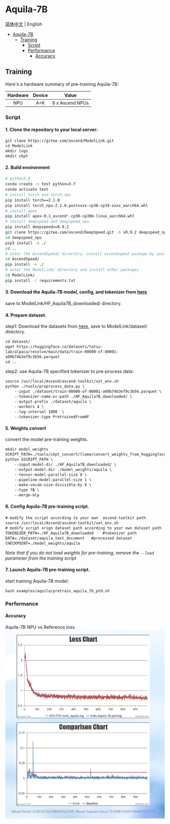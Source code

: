 # Aquila-7B
[简体中文](https://gitee.com/ascend/ModelLink/blob/master/examples/aquila/README.md) | English

- [Aquila-7B](#aquila-7b)
  - [Training](#training)
    - [Script](#script)
    - [Performance](#performance)
      - [Accuracy](#accuracy)
## Training

Here's a hardware summary of pre-training Aquila-7B:

| Hardware | Device |      Value       |
|:--------:|:------:|:----------------:|
|   NPU    |  A+K   | 8 x Ascend NPUs  |

### Script

#### 1. Clone the repository to your local server:
```shell
git clone https://gitee.com/ascend/ModelLink.git
cd ModelLink
mkdir logs
mkdir ckpt
```

#### 2. Build environment

```bash
# python3.8
conda create -n test python=3.7
conda activate test
# install torch and torch_npu
pip install torch==2.1.0
pip install torch_npu-2.1.0.postxxxx-cp38-cp38-xxxx_aarch64.whl
# install apex
pip install apex-0.1_ascend*-cp38-cp38m-linux_aarch64.whl
# install deepspeed and deepspeed_npu
pip install deepspeed==0.9.2
git clone https://gitee.com/ascend/DeepSpeed.git -b v0.9.2 deepspeed_npu
cd deepspeed_npu
pip3 install -e ./
cd ..
# enter the AscendSpeed/ directory，install ascendspeed package by source code
cd AscendSpeed/
pip install -e ./
# enter the ModelLink/ directory and install other packages
cd ModelLink/
pip install -r requirements.txt
```


#### 3. Download the Aquila-7B model, config, and tokenizer from [here](https://huggingface.co/BAAI/Aquila-7B/tree/main)

save to ModelLink/HF_Aquila7B_downloaded/ directory.


#### 4. Prepare dataset.

step1: Download the datasets from [here](https://huggingface.co/datasets/tatsu-lab/alpaca/resolve/main/data/train-00000-of-00001-a09b74b3ef9c3b56.parquet), save to ModelLink/dataset/ directory.

```shell
cd dataset/
wget https://huggingface.co/datasets/tatsu-lab/alpaca/resolve/main/data/train-00000-of-00001-a09b74b3ef9c3b56.parquet
cd ..
```


step2: use Aquila-7B specified tokenizer to pre-process data:


```shell
source /usr/local/Ascend/ascend-toolkit/set_env.sh
python ./tools/preprocess_data.py \
    --input ./dataset/train-00000-of-00001-a09b74b3ef9c3b56.parquet \
    --tokenizer-name-or-path ./HF_Aquila7B_downloaded/ \
    --output-prefix ./dataset/aquila \
    --workers 4 \
    --log-interval 1000  \
    --tokenizer-type PretrainedFromHF
```

#### 5. Weights convert

convert the model pre-training weights.

```shell
mkdir model_weights
SCRIPT_PATH=./tools/ckpt_convert/llama/convert_weights_from_huggingface.py
python $SCRIPT_PATH \
    --input-model-dir ./HF_Aquila7B_downloaded/ \
    --output-model-dir ./model_weights/aquila \
    --tensor-model-parallel-size 8 \
    --pipeline-model-parallel-size 1 \
    --make-vocab-size-divisible-by 8 \
    --type 7B \
    --merge-mlp
```


#### 6. Config Aquila-7B pre-training script.

```shell
# modify the script according to your own  ascend-toolkit path
source /usr/local/Ascend/ascend-toolkit/set_env.sh
# modify script orign dataset path according to your own dataset path
TOKENIZER_PATH=./HF_Aquila7B_downloaded    #tokenizer path
DATA=./dataset/aquila_text_document   #processed dataset
CHECKPOINT=./model_weights/aquila
```
*Note that if you do not load weights for pre-training, remove the `--load` parameter from the training script*

#### 7. Launch Aquila-7B pre-training script.

start training Aquila-7B model:
```shell
bash examples/aquila/pretrain_aquila_7b_ptd.sh
```
### Performance
#### Accuracy

Aquila-7B NPU vs Reference loss.
![NPU-GPU-Relative-Error](../../sources/images/aquila/aquila_comp0122.png)